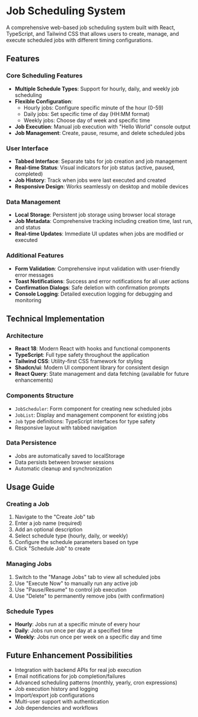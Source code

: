 
# Job Scheduling System

A comprehensive web-based job scheduling system built with React, TypeScript, and Tailwind CSS that allows users to create, manage, and execute scheduled jobs with different timing configurations.

## Features

### Core Scheduling Features
- **Multiple Schedule Types**: Support for hourly, daily, and weekly job scheduling
- **Flexible Configuration**: 
  - Hourly jobs: Configure specific minute of the hour (0-59)
  - Daily jobs: Set specific time of day (HH:MM format)
  - Weekly jobs: Choose day of week and specific time
- **Job Execution**: Manual job execution with "Hello World" console output
- **Job Management**: Create, pause, resume, and delete scheduled jobs

### User Interface
- **Tabbed Interface**: Separate tabs for job creation and job management
- **Real-time Status**: Visual indicators for job status (active, paused, completed)
- **Job History**: Track when jobs were last executed and created
- **Responsive Design**: Works seamlessly on desktop and mobile devices

### Data Management
- **Local Storage**: Persistent job storage using browser local storage
- **Job Metadata**: Comprehensive tracking including creation time, last run, and status
- **Real-time Updates**: Immediate UI updates when jobs are modified or executed

### Additional Features
- **Form Validation**: Comprehensive input validation with user-friendly error messages
- **Toast Notifications**: Success and error notifications for all user actions
- **Confirmation Dialogs**: Safe deletion with confirmation prompts
- **Console Logging**: Detailed execution logging for debugging and monitoring

## Technical Implementation

### Architecture
- **React 18**: Modern React with hooks and functional components
- **TypeScript**: Full type safety throughout the application
- **Tailwind CSS**: Utility-first CSS framework for styling
- **Shadcn/ui**: Modern UI component library for consistent design
- **React Query**: State management and data fetching (available for future enhancements)

### Components Structure
- `JobScheduler`: Form component for creating new scheduled jobs
- `JobList`: Display and management component for existing jobs
- `Job` type definitions: TypeScript interfaces for type safety
- Responsive layout with tabbed navigation

### Data Persistence
- Jobs are automatically saved to localStorage
- Data persists between browser sessions
- Automatic cleanup and synchronization

## Usage Guide

### Creating a Job
1. Navigate to the "Create Job" tab
2. Enter a job name (required)
3. Add an optional description
4. Select schedule type (hourly, daily, or weekly)
5. Configure the schedule parameters based on type
6. Click "Schedule Job" to create

### Managing Jobs
1. Switch to the "Manage Jobs" tab to view all scheduled jobs
2. Use "Execute Now" to manually run any active job
3. Use "Pause/Resume" to control job execution
4. Use "Delete" to permanently remove jobs (with confirmation)

### Schedule Types
- **Hourly**: Jobs run at a specific minute of every hour
- **Daily**: Jobs run once per day at a specified time
- **Weekly**: Jobs run once per week on a specific day and time

## Future Enhancement Possibilities
- Integration with backend APIs for real job execution
- Email notifications for job completion/failures
- Advanced scheduling patterns (monthly, yearly, cron expressions)
- Job execution history and logging
- Import/export job configurations
- Multi-user support with authentication
- Job dependencies and workflows
